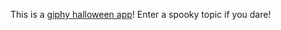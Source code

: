 This is a [giphy halloween app](http://melissaintrees.github.io/giphy-halloween)! Enter a spooky topic if you dare! 
